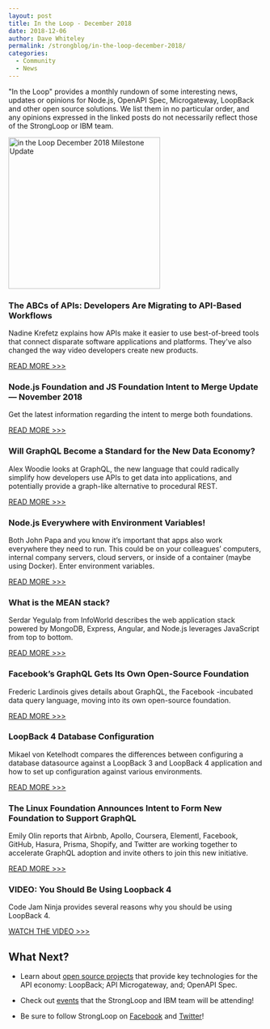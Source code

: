 ```yaml
---
layout: post
title: In the Loop - December 2018
date: 2018-12-06
author: Dave Whiteley
permalink: /strongblog/in-the-loop-december-2018/
categories:
  - Community
  - News
---
```


"In the Loop" provides a monthly rundown of some interesting news, updates or opinions for Node.js, OpenAPI Spec, Microgateway, LoopBack and other open source solutions. We list them in no particular order, and any opinions expressed in the linked posts do not necessarily reflect those of the StrongLoop or IBM team.
<!--more-->
<img src="https://strongloop.com/blog-assets/2018/11/in-the-loop-december-2018.png.png" alt="in the Loop December 2018 Milestone Update" style="width: 300px"/>

### The ABCs of APIs: Developers Are Migrating to API-Based Workflows

Nadine Krefetz explains how APIs make it easier to use best-of-breed tools that connect disparate software applications and platforms. They've also changed the way video developers create new products.

[READ MORE >>>](http://www.streamingmedia.com/Articles/Editorial/Featured-Articles/The-ABCs-of-APIs-Developers-Are-Migrating-to-API-Based-Workflows-128799.aspx)

### Node.js Foundation and JS Foundation Intent to Merge Update — November 2018

Get the latest information regarding the intent to merge both foundations.

[READ MORE >>>](https://medium.com/@nodejs/node-js-foundation-and-js-foundation-intent-to-merge-update-november-2018-5551a72412bc)

### Will GraphQL Become a Standard for the New Data Economy?

Alex Woodie looks at GraphQL, the new language that could radically simplify how developers use APIs to get data into applications, and potentially provide a graph-like alternative to procedural REST.

[READ MORE >>>](https://www.datanami.com/2018/11/07/will-graphql-become-a-standard-for-the-new-data-economy/)

### Node.js Everywhere with Environment Variables!

Both John Papa and you know it’s important that apps also work everywhere they need to run. This could be on your colleagues’ computers, internal company servers, cloud servers, or inside of a container (maybe using Docker). Enter environment variables.

[READ MORE >>>](https://medium.com/the-node-js-collection/making-your-node-js-work-everywhere-with-environment-variables-2da8cdf6e786)

### What is the MEAN stack? 

Serdar Yegulalp from InfoWorld describes the web application stack powered by MongoDB, Express, Angular, and Node.js leverages JavaScript from top to bottom.

[READ MORE >>>](https://www.arnnet.com.au/article/649657/what-mean-stack-javascript-web-applications/)

### Facebook’s GraphQL Gets Its Own Open-Source Foundation

Frederic Lardinois gives details about GraphQL, the Facebook -incubated data query language, moving into its own open-source foundation.

[READ MORE >>>](https://techcrunch.com/2018/11/06/facebooks-graphql-gets-its-own-open-source-foundation/)

### LoopBack 4 Database Configuration

Mikael von Ketelhodt compares the differences between configuring a database datasource against a LoopBack 3 and LoopBack 4 application and how to set up configuration against various environments.

[READ MORE >>>](https://itnext.io/loopback-4-database-configuration-8f085399268)

### The Linux Foundation Announces Intent to Form New Foundation to Support GraphQL

Emily Olin reports that Airbnb, Apollo, Coursera, Elementl, Facebook, GitHub, Hasura, Prisma, Shopify, and Twitter are working together to accelerate GraphQL adoption and invite others to join this new initiative.

[READ MORE >>>](https://www.linuxfoundation.org/press-release/2018/11/intent_to_form_graphql/)

### VIDEO: You Should Be Using Loopback 4

Code Jam Ninja provides several reasons why you should be using LoopBack 4.

[WATCH THE VIDEO >>>](https://youtu.be/QDGcFWv9IPA)

## What Next?

* Learn about [open source projects](https://strongloop.com/projects/) that provide key technologies for the API economy: LoopBack; API Microgateway, and; OpenAPI Spec. 

* Check out [events](https://strongloop.com/events/) that the StrongLoop and IBM team will be attending!

* Be sure to follow StrongLoop on [Facebook](https://www.facebook.com/strongloop/) and [Twitter](https://twitter.com/StrongLoop)!
